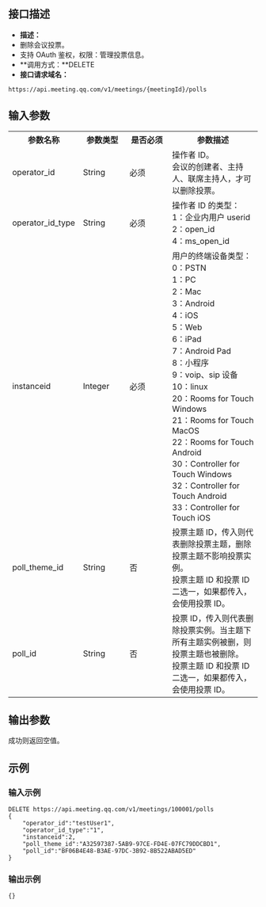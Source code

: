 ## 接口描述
- **描述：**
 - 删除会议投票。
 - 支持 OAuth 鉴权，权限：管理投票信息。
- **调用方式：**DELETE
- **接口请求域名：**
```plaintext
https://api.meeting.qq.com/v1/meetings/{meetingId}/polls
```



## 输入参数
<table>
   <tr>
      <th width="20%" >参数名称</td>
      <th width="20%" >参数类型</td>
      <th width="20%" >是否必须</td>
      <th width="40%" >参数描述</td>
   </tr>
   <tr>     
	 <td>operator_id</td>	  
	 <td>String</td>	   
	 <td>必须	</td>	   
	 <td>操作者 ID。<br>会议的创建者、主持人、联席主持人，才可以删除投票。	</td>
	 </tr>
   <tr>  
	 <td>operator_id_type</td>	 
	 <td>String	</td>     
	 <td>必须	</td>	  
	 <td>操作者 ID 的类型： 
<br>1：企业内用户 userid
<br>2：open_id 
<br>4：ms_open_id </td>
</tr>
   <tr>     
	 <td>instanceid	</td>     
	 <td>Integer	</td> 
	 <td>必须		</td>   
	 <td>用户的终端设备类型：<br>0：PSTN<br>1：PC<br>2：Mac<br>3：Android<br>4：iOS<br>5：Web<br>6：iPad<br>7：Android Pad<br>8：小程序<br>9：voip、sip 设备<br>10：linux<br>20：Rooms for Touch Windows<br>21：Rooms for Touch MacOS<br>22：Rooms for Touch Android<br>30：Controller for Touch Windows<br>32：Controller for Touch Android<br>33：Controller for Touch iOS</td>	
	 </tr>
   <tr>    
	 <td>poll_theme_id	</td>    
	 <td>String	</td>   
	 <td>否		</td>   
	 <td>投票主题 ID，传入则代表删除投票主题，删除投票主题不影响投票实例。<br>投票主题 ID 和投票 ID 二选一，如果都传入，会使用投票 ID。  </td> 	
	 </tr>
   <tr>   
	 <td>poll_id	</td>    
	 <td>String</td>	 
	 <td>否	</td>	  
	 <td>投票 ID，传入则代表删除投票实例。当主题下所有主题实例被删，则投票主题也被删除。
<br>投票主题 ID 和投票 ID 二选一，如果都传入，会使用投票 ID。   </td> 
</tr>
</table>

## 输出参数
成功则返回空值。

## 示例
### 输入示例

```plaintext
DELETE https://api.meeting.qq.com/v1/meetings/100001/polls
{
    "operator_id":"testUser1",
    "operator_id_type":"1",
    "instanceid":2,
    "poll_theme_id":"A32597387-5AB9-97CE-FD4E-07FC79DDCBD1",
    "poll_id":"BF06B4E48-B3AE-97DC-3B92-8B522ABAD5ED"
}
```


### 输出示例

```plaintext
{}
```

